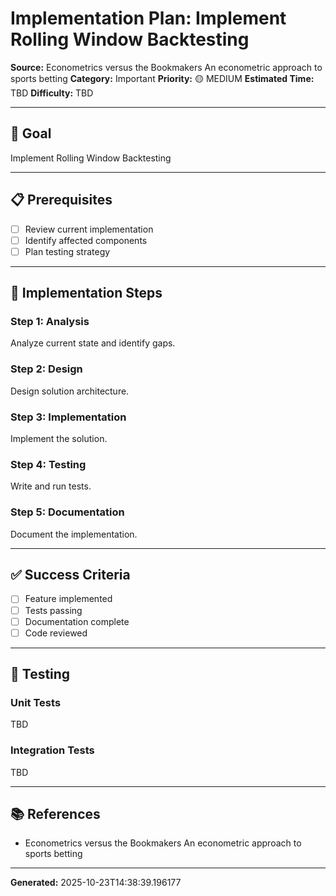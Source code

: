 # Implementation Plan: Implement Rolling Window Backtesting

**Source:** Econometrics versus the Bookmakers An econometric approach to sports betting
**Category:** Important
**Priority:** 🟡 MEDIUM
**Estimated Time:** TBD
**Difficulty:** TBD

---

## 🎯 Goal

Implement Rolling Window Backtesting

---

## 📋 Prerequisites

- [ ] Review current implementation
- [ ] Identify affected components
- [ ] Plan testing strategy

---

## 🔧 Implementation Steps

### Step 1: Analysis

Analyze current state and identify gaps.

### Step 2: Design

Design solution architecture.

### Step 3: Implementation

Implement the solution.

### Step 4: Testing

Write and run tests.

### Step 5: Documentation

Document the implementation.

---

## ✅ Success Criteria

- [ ] Feature implemented
- [ ] Tests passing
- [ ] Documentation complete
- [ ] Code reviewed

---

## 🧪 Testing

### Unit Tests

TBD

### Integration Tests

TBD

---

## 📚 References

- Econometrics versus the Bookmakers An econometric approach to sports betting

---

**Generated:** 2025-10-23T14:38:39.196177
